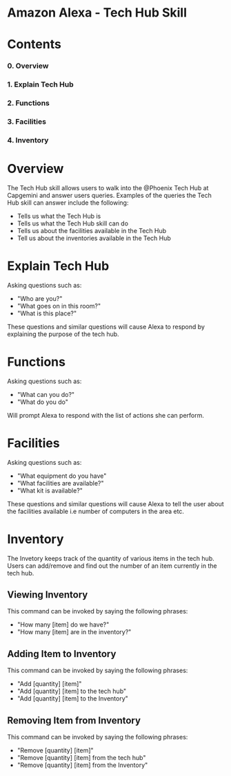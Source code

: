 # Amazon Alexa - Tech Hub Skill

# Contents
### 0. Overview
### 1. Explain Tech Hub
### 2. Functions
### 3. Facilities
### 4. Inventory


# Overview

The Tech Hub skill allows users to walk into the @Phoenix Tech Hub at Capgemini and answer users queries. 
Examples of the queries the Tech Hub skill can answer include the following:

- Tells us what the Tech Hub is
- Tells us what the Tech Hub skill can do
- Tells us about the facilities available in the Tech Hub
- Tell us about the inventories available in the Tech Hub

# Explain Tech Hub

Asking questions such as:

- "Who are you?"
- "What goes on in this room?"
- "What is this place?"

These questions and similar questions will cause Alexa to respond by explaining the purpose of the tech hub.

# Functions

Asking questions such as:

- "What can you do?"
- "What do you do"

Will prompt Alexa to respond with the list of actions she can perform.

# Facilities

Asking questions such as:

- "What equipment do you have"
- "What facilities are available?"
- "What kit is available?"

These questions and similar questions will cause Alexa to tell the user about the facilities available i.e number of computers in the area etc.

# Inventory

The Invetory keeps track of the quantity of various items in the tech hub. Users can add/remove and find out the number of an item currently in the tech hub.

## Viewing Inventory

This command can be invoked by saying the following phrases:

- "How many [item] do we have?"
- "How many [item] are in the inventory?"

## Adding Item to Inventory

This command can be invoked by saying the following phrases:

- "Add [quantity] [item]"
- "Add [quantity] [item] to the tech hub" 
- "Add [quantity] [item] to the Inventory"

## Removing Item from Inventory

This command can be invoked by saying the following phrases:

- "Remove [quantity] [item]"
- "Remove [quantity] [item] from the tech hub" 
- "Remove [quantity] [item] from the Inventory"

